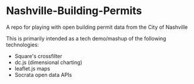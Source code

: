 Nashville-Building-Permits
==========================

A repo for playing with open building permit data from the City of Nashville

This is primarily intended as a tech demo/mashup of the following technologies:
* Square's crossfilter
* dc.js (dimensional charting)
* leaflet.js maps
* Socrata open data APIs
